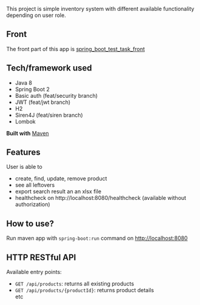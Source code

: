 This project is simple inventory system with different available functionality depending on user role.

## Front

The front part of this app is [spring_boot_test_task_front](https://github.com/annaazizova/spring_boot_test_task_front)

## Tech/framework used

<ul>
  <li>Java 8</li>
  <li>Spring Boot 2</li>
  <li>Basic auth (feat/security branch)</li>
  <li>JWT (feat/jwt branch)</li>
  <li>H2</li>
  <li>Siren4J (feat/siren branch)</li>
  <li>Lombok</li>
</ul>

**Built with**
[Maven](https://maven.apache.org/)

## Features

User is able to
<ul>
  <li>create, find, update, remove product</li>
  <li>see all leftovers</li>
  <li>export search result an an xlsx file</li>
  <li>healthcheck on http://localhost:8080/healthcheck (available without authorization)</li>
</ul>

## How to use?

Run maven app with `spring-boot:run` command on [http://localhost:8080](http://localhost:8080)

## HTTP RESTful API
Available entry points:
<ul>
  <li>
    <code>GET /api/products</code>: returns all existing products
  </li>
  <li>
    <code>GET /api/products/{productId}</code>: returns product details
  </li>
  etc
</ul>
